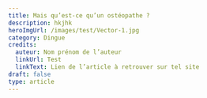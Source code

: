 ```yaml
---
title: Mais qu’est-ce qu’un ostéopathe ?
description: hkjhk
heroImgUrl: /images/test/Vector-1.jpg
category: Dingue
credits:
  auteur: Nom prénom de l’auteur
  linkUrl: Test
  linkText: Lien de l’article à retrouver sur tel site
draft: false
type: article
---
```

